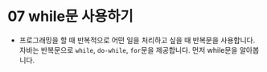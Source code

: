 # 07 while문 사용하기
- 프로그래밍을 할 때 반복적으로 어떤 일을 처리하고 싶을 때 반복문을 사용합니다. 자바는 반복문으로 `while`, `do-while`, `for`문을 제공합니다. 먼저 while문을 알아봅니다.